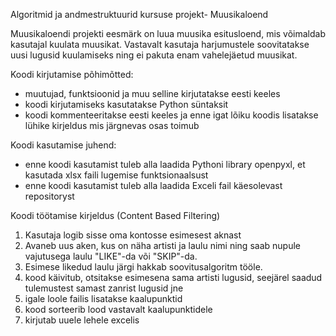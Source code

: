 Algoritmid ja andmestruktuurid  kursuse projekt- Muusikaloend

Muusikaloendi projekti eesmärk on luua muusika esitusloend, mis võimaldab kasutajal kuulata muusikat. Vastavalt kasutaja harjumustele soovitatakse uusi lugusid kuulamiseks ning ei pakuta enam vahelejäetud muusikat.

Koodi kirjutamise põhimõtted:
- muutujad, funktsioonid ja muu selline kirjutatakse eesti keeles
- koodi kirjutamiseks kasutatakse Python süntaksit
- koodi kommenteeritakse eesti keeles ja enne igat lõiku koodis lisatakse lühike kirjeldus mis järgnevas osas toimub
  
Koodi kasutamise juhend:
- enne koodi kasutamist tuleb alla laadida Pythoni library openpyxl, et kasutada xlsx faili lugemise funktsionaalsust
- enne koodi kasutamist tuleb alla laadida Exceli fail käesolevast repositoryst

Koodi töötamise kirjeldus (Content Based Filtering)
1. Kasutaja logib sisse oma kontosse esimesest aknast
2. Avaneb uus aken, kus on näha artisti ja laulu nimi ning saab nupule vajutusega laulu "LIKE"-da või "SKIP"-da.
3. Esimese likedud laulu järgi hakkab soovitusalgoritm tööle.
4. kood käivitub, otsitakse esimesena sama artisti lugusid, seejärel saadud tulemustest samast zanrist lugusid jne
5. igale loole failis lisatakse kaalupunktid
6. kood sorteerib lood vastavalt kaalupunktidele
7. kirjutab uuele lehele excelis
